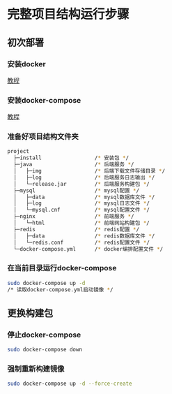 # 完整项目结构运行步骤

## 初次部署

### 安装docker

[教程](docker.md)

### 安装docker-compose

[教程](docker-compose.md)

### 准备好项目结构文件夹

``` sh
project
  ├─install                 /* 安装包 */
  ├─java                    /* 后端服务 */
  │   ├─img                 /* 后端下载文件存储目录 */
  │   ├─log                 /* 后端服务日志输出 */
  │   └─release.jar         /* 后端服务构建包 */
  ├─mysql                   /* mysql配置 */
  │   ├─data                /* mysql数据库文件 */
  │   ├─log                 /* mysql日志文件 */
  │   └─mysql.cnf           /* mysql配置文件 */
  ├─nginx                   /* 前端服务 */
  │   └─html                /* 前端网站构建包 */
  ├─redis                   /* redis配置 */
  │   ├─data                /* redis数据库文件 */
  │   └─redis.conf          /* redis配置文件 */
  └─docker-compose.yml      /* docker编排配置文件 */
```

### 在当前目录运行docker-compose

``` sh
sudo docker-compose up -d
/* 读取docker-compose.yml启动镜像 */
```

## 更换构建包

### 停止docker-compose

``` sh
sudo docker-compose down
```

### 强制重新构建镜像

```sh
sudo docker-compose up -d --force-create
```
